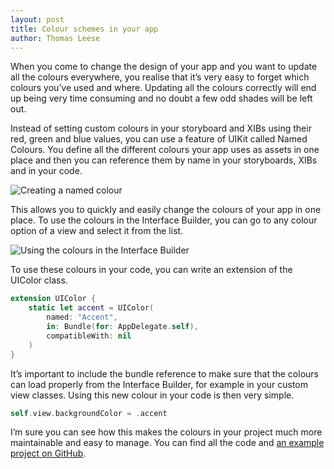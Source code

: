 ```yaml
---
layout: post
title: Colour schemes in your app
author: Thomas Leese
---
```


When you come to change the design of your app and you want to update all the colours everywhere, you realise that it’s very easy to forget which colours you’ve used and where. Updating all the colours correctly will end up being very time consuming and no doubt a few odd shades will be left out.

Instead of setting custom colours in your storyboard and XIBs using their red, green and blue values, you can use a feature of UIKit called Named Colours. You define all the different colours your app uses as assets in one place and then you can reference them by name in your storyboards, XIBs and in your code.

![Creating a named colour](/assets/posts/2018-11-22-colour-schemes/create-named-colour.gif)

This allows you to quickly and easily change the colours of your app in one place. To use the colours in the Interface Builder, you can go to any colour option of a view and select it from the list.

![Using the colours in the Interface Builder](/assets/posts/2018-11-22-colour-schemes/using-interface-builder.gif)

To use these colours in your code, you can write an extension of the UIColor class.

```swift
extension UIColor {
    static let accent = UIColor(
        named: "Accent",
        in: Bundle(for: AppDelegate.self),
        compatibleWith: nil
    )
}
```

It’s important to include the bundle reference to make sure that the colours can load properly from the Interface Builder, for example in your custom view classes. Using this new colour in your code is then very simple.

```swift
self.view.backgroundColor = .accent
```

I’m sure you can see how this makes the colours in your project much more maintainable and easy to manage. You can find all the code and [an example project on GitHub](https://github.com/orycion/ios-named-colours-example).
